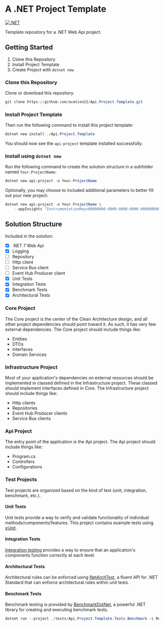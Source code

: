# A .NET Project Template

[![.NET](https://github.com/ovation22/Api.Project.Template/actions/workflows/dotnet.yml/badge.svg)](https://github.com/ovation22/Api.Project.Template/actions/workflows/dotnet.yml)

Template repository for a .NET Web Api project.

## Getting Started

1. Clone this Repository
1. Install Project Template
1. Create Project with `dotnet new`

### Clone this Repository

Clone or download this repository.

```powershell
git clone https://github.com/ovation22/Api.Project.Template.git
```

### Install Project Template

Then run the following command to install this project template:

```powershell
dotnet new install ./Api.Project.Template
```

You should now see the `api-project` template installed successfully.

### Install using `dotnet new`

Run the following command to create the solution structure in a subfolder named `Your.ProjectName`:

```powershell
dotnet new api-project -o Your.ProjectName
```

Optionally, you may choose to included additional parameters to better fill out your new project:

```powershell
dotnet new api-project -o Your.ProjectName \
    --appInsights "InstrumentationKey=00000000-0000-0000-0000-000000000000;IngestionEndpoint=https://eastus2-0.in.applicationinsights.azure.com/;LiveEndpoint=https://eastus2.livediagnostics.monitor.azure.com/"
```

## Solution Structure

Included in the solution:

- [x] .NET 7 Web Api
- [x] Logging
- [ ] Repository
- [ ] Http client
- [ ] Service Bus client
- [ ] Event Hub Producer client
- [x] Unit Tests
- [x] Integration Tests
- [x] Benchmark Tests
- [x] Architectural Tests

### Core Project

The Core project is the center of the Clean Architecture design, and all other project dependencies should point toward it. As such, it has very few external dependencies. The Core project should include things like:

- Entities
- DTOs
- Interfaces
- Domain Services

### Infrastructure Project

Most of your application's dependencies on external resources should be implemented in classed defined in the Infrastructure project. These classed should implement interfaces defined in Core. The Infrastructure project should include things like:

- Http clients
- Repositories
- Event Hub Producer clients
- Service Bus clients

### Api Project

The entry point of the application is the Api project. The Api project should include things like:

- Program.cs
- Controllers
- Configurations

### Test Projects

Test projects are organized based on the kind of test (unit, integration, benchmark, etc.).

#### Unit Tests

Unit tests provide a way to verify and validate functionality of individual methods/components/features. This project contains example tests using [xUnit](https://xunit.net/).

#### Integration Tests

[Integration testing](https://learn.microsoft.com/en-us/aspnet/core/test/integration-tests) provides a way to ensure that an application's components function correctly at each level.

#### Architectural Tests

Architectural rules can be enforced using [NetArchTest](https://github.com/BenMorris/NetArchTest), a fluent API for .NET Standard that can enforce architectural rules within unit tests.

#### Benchmark Tests

Benchmark testing is provided by [BenchmarkDotNet](https://github.com/dotnet/BenchmarkDotNet), a powerful .NET library for creating and executing benchmark tests.

```powershell
dotnet run --project ./tests/Api.Project.Template.Tests.Benchmark -c Release
```
